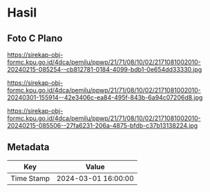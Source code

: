 # Hasil

## Foto C Plano

https://sirekap-obj-formc.kpu.go.id/4dca/pemilu/ppwp/21/71/08/10/02/2171081002010-20240215-085254--cb812781-0184-4099-bdb1-0e654dd33330.jpg

https://sirekap-obj-formc.kpu.go.id/4dca/pemilu/ppwp/21/71/08/10/02/2171081002010-20240301-155914--42e3406c-ea84-495f-843b-6a94c07206d8.jpg

https://sirekap-obj-formc.kpu.go.id/4dca/pemilu/ppwp/21/71/08/10/02/2171081002010-20240215-085506--27fa6231-206a-4875-bfdb-c37b13138224.jpg


## Metadata

| Key        | Value               |
| ---------- | ------------------- |
| Time Stamp | 2024-03-01 16:00:00 |



